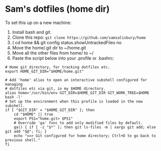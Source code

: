 # Sam's dotfiles (home dir)

To set this up on a new machine:

1. Install bash and git.
2. Clone this repo: `git clone https://github.com/samsalisbury/home`
3. ( cd home && git config status.showUntrackedFiles no
3. Move the home/.git dir to ~/home.git
4. Move all the other files from home/ to ~/
5. Paste the script below into your .profile or .bashrc:

```
# Home git directory, for tracking dotfiles etc.
export HOME_GIT_DIR="$HOME/home.git"

# Add 'home' alias to open an interactive subshell configured for managing
# dotfiles etc via git, in my $HOME directory.
alias home='/usr/bin/env GIT_DIR=$HOME_GIT_DIR GIT_WORK_TREE=$HOME bash -l'
# Set up the environment when this profile is loaded in the new subshell.
if [ "$GIT_DIR" = "$HOME_GIT_DIR" ]; then
	cd "$HOME" || true
	export PS1="home.git> $PS1"
	# Override 'ga' func to add only modified files by default.
	ga() { if [ -z "$*" ]; then git ls-files -m | xargs git add; else git add "$@"; fi; }
	echo "==> Git configured for home directory; Ctrl+D to go back to previous shell."
fi
```
